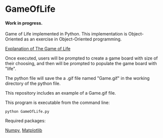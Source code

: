 # GameOfLife
#### Work in progress.
Game of Life implemented in Python.
This implementation is Object-Oriented as an exercise in 
Object-Oriented programming.

[Explanation of The Game of Life](http://pi.math.cornell.edu/~lipa/mec/lesson6.html)


Once executed, users will be prompted to create a game board with 
size of their choosing, and then will be prompted to populate
the game board with "life".


The python file will save the a .gif file named "Game.gif"
in the working directory of the python file.


This repository includes an example of a Game.gif file.


This program is executable from the command line: 


```commandline
python GameOfLife.py
```


Required packages:

[Numpy](https://numpy.org/install/), [Matplotlib](https://matplotlib.org/stable/users/installing/index.html)